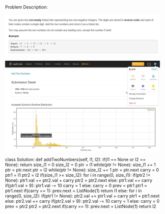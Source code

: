 Problem Description:

![Screenshot](Description.JPG)

![Screenshot](Performance.JPG)

class Solution:
    def addTwoNumbers(self, l1, l2):
        if(l1 == None or l2 == None):
            return
        size_l1 = 0
        size_l2 = 0
        ptr = l1
        while(ptr != None):
            size_l1 += 1
            ptr = ptr.next
        ptr = l2
        while(ptr != None):
            size_l2 += 1
            ptr = ptr.next
        carry = 0
        ptr1 = l1
        ptr2 = l2
        if(size_l1 >= size_l2):
            for i in range(0, size_l1):
                if(ptr2 != None):
                    ptr1.val += ptr2.val + carry
                    ptr2 = ptr2.next
                else:
                    ptr1.val += carry
                if(ptr1.val > 9):
                    ptr1.val -= 10
                    carry = 1
                else:
                    carry = 0
                prev = ptr1
                ptr1 = ptr1.next
            if(carry == 1):
                prev.next = ListNode(1)
            return l1
        else:
            for i in range(0, size_l2):
                if(ptr1 != None):
                    ptr2.val += ptr1.val + carry
                    ptr1 = ptr1.next
                else:
                    ptr2.val += carry
                if(ptr2.val > 9):
                    ptr2.val -= 10
                    carry = 1
                else:
                    carry = 0
                prev = ptr2
                ptr2 = ptr2.next
            if(carry == 1):
                prev.next = ListNode(1)
            return l2
